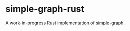 # simple-graph-rust

A work-in-progress Rust implementation of [simple-graph](https://github.com/dpapathanasiou/simple-graph).